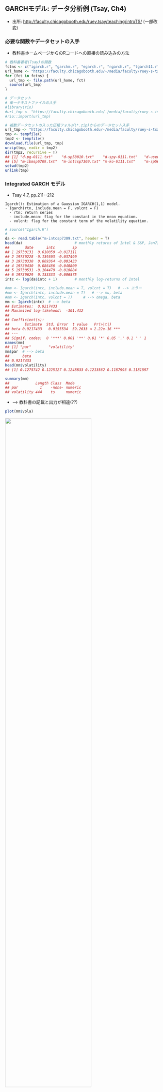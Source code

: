<!-- # GARCHモデル(3) -->

<!---
TH(120923): Tsay教科書から乖離するが, web一般公開するなら,
関数は別のパッケージのものに変えた方が良い
出来れば, 分析データセットも!
再現性, Tsayのホームページから直接読み込む?
######################################################
# 出所: Tsay, Ch4より抜粋（適宜, 補足説明挿入, または修正)
# 出所: http://faculty.chicagobooth.edu/ruey.tsay/teaching/introTS/
######################################################
--->


## GARCHモデル: データ分析例 (Tsay, Ch4)
- 出所: http://faculty.chicagobooth.edu/ruey.tsay/teaching/introTS/ (一部改変)







<!---
cf. RRRR, pp.123-124, p.91
# library(foreign)
# Reading and writing data stored by some versions of 'Epi Info', 'Minitab', 'S', 'SAS', 'SPSS', 'Stata', 'Systat', 'Weka', and for reading and writing some 'dBase' files.
--->

### 必要な関数やデータセットの入手
- 教科書ホームページからのRコードへの直接の読み込みの方法

```r
# 教科書著者(Tsay)の関数
fctns <- c("igarch.r", "garchm.r", "egarch.r", "ngarch.r", "tgarch11.r", "vold2m.r")
url_home <- "https://faculty.chicagobooth.edu/-/media/faculty/ruey-s-tsay/teaching/introts/"
for (fct in fctns) {
  url_tmp <- file.path(url_home, fct)
  source(url_tmp)
}
```


```r
# データセット
# 単一テキストファイルの入手
#library(rio)
#url_tmp <- "https://faculty.chicagobooth.edu/-/media/faculty/ruey-s-tsay/teaching/introts/d-spy-0111.txt"
#rio::import(url_tmp)

# 複数データセットの入った圧縮フォルダ(*.zip)からのデータセット入手
url_tmp <- "https://faculty.chicagobooth.edu/-/media/faculty/ruey-s-tsay/teaching/introts/ch4data.zip"
tmp <- tempfile()
tmp2 <- tempfile()
download.file(url_tmp, tmp)
unzip(tmp, exdir = tmp2)
dir(tmp2, recursive = T)
## [1] "d-pg-0111.txt"    "d-sp58010.txt"    "d-spy-0111.txt"   "d-useu9910.txt"  
## [5] "m-ibmsp6709.txt"  "m-intcsp7309.txt" "m-ko-6111.txt"    "m-sp56710.txt"
setwd(tmp2)
unlink(tmp)
```


### Integrated GARCH モデル
- Tsay 4.7, pp.211--212

```
Igarch(): Estimation of a Gaussian IGARCH(1,1) model.
- Igarch(rtn, include.mean = F, volcnt = F)
  - rtn: return series
  - include.mean: flag for the constant in the mean equation.
  - volcnt: flag for the constant term of the volatility equation.
```


```r
# source("Igarch.R")
#
da <- read.table("m-intcsp7309.txt", header = T)
head(da)						# monthly returns of Intel & S&P, Jan73--Dec09
##       date      intc        sp
## 1 19730131  0.010050 -0.017111
## 2 19730228 -0.139303 -0.037490
## 3 19730330  0.069364 -0.001433
## 4 19730430  0.086486 -0.040800
## 5 19730531 -0.104478 -0.018884
## 6 19730629  0.133333 -0.006575
intc <- log(da$intc + 1)		# monthly log-returns of Intel
```


```r
#mm <- Igarch(intc, include.mean = T, volcnt = T)	# --> エラー
#mm <- Igarch(intc, include.mean = T)	# --> mu, beta
#mm <- Igarch(intc, volcnt = T)		# --> omega, beta
mm <- Igarch(intc)	# --> beta
## Estimates:  0.9217433 
## Maximized log-likehood:  -301.412 
## 
## Coefficient(s):
##       Estimate  Std. Error  t value   Pr(>|t|)    
## beta 0.9217433   0.0155534  59.2633 < 2.22e-16 ***
## ---
## Signif. codes:  0 '***' 0.001 '**' 0.01 '*' 0.05 '.' 0.1 ' ' 1
names(mm)
## [1] "par"        "volatility"
mm$par	# --> beta
##      beta 
## 0.9217433
head(mm$volatility)
## [1] 0.1275742 0.1225127 0.1248833 0.1213562 0.1187993 0.1181597
```


```r
summary(mm)
##            Length Class  Mode   
## par          1    -none- numeric
## volatility 444    ts     numeric
```

- --> 教科書の記載と出力が相違(??)


```r
plot(mm$vola)
```

<img src="074-GARCH-3_files/figure-html/unnamed-chunk-8-1.png" width="75%" />

### GARCH-M モデル
- Tsay 4.8, pp.213--214
```
garchM(): Estimation of a Gaussian GARCH(1, 1)-M model.
- The program uses GARCH(1, 1) results as initial values.
- garchM(rtn, type = 1)
  - rtn: return series
  - type = 1 for Variance-in-mean
  -      = 2 for volatility-in-mean
  -      = 3 for log(variance)-in-mean
```


```r
# source("garchM.R") # Compile the script
y <- intc * 100  # Intel stock returns in percentages
garchM(y)
## Maximized log-likehood:  -1731.983 
## 
## Coefficient(s):
##         Estimate  Std. Error  t value   Pr(>|t|)    
## mu    0.07760995  1.33185168  0.05827  0.9535318    
## gamma 0.00794320  0.00925126  0.85861  0.3905577    
## omega 9.45891460  3.94127823  2.39996  0.0163968 *  
## alpha 0.08761597  0.02673487  3.27722  0.0010484 ** 
## beta  0.84933817  0.03949061 21.50734 < 2.22e-16 ***
## ---
## Signif. codes:  0 '***' 0.001 '**' 0.01 '*' 0.05 '.' 0.1 ' ' 1
```

- --> 教科書の記載と出力が相違(??)
  - リスクプレミアム(gamma), 有意でない



```r
garchM(y, type = 2)
garchM(y, type = 3)
## 注: (最適化にnlminb()使用) 実行時間かかる
```
- --> 通常のGARCH(1,1)へ
  - #> library(fGarch)
  - #> fGarch::garchFit(~ garch(1, 1), data = y, trace = F)


```r
#sp5 <- scan(file = "sp500.txt")	# <-- データ無. 誤植?
da <- read.table("m-intcsp7309.txt", header = T)
# <-- 代わりに使用. --> 教科書と結果が異なる
#head(da)						# monthly returns of Intel & S&P, Jan73--Dec09
#da <- read.table("m-ibmsp-2611.txt", header = T)
#da <- da[da$data< = 20091231, ]
#head(da)						# monthly returns of IBM & S&P, Jan26--Sep11
sp5 <- log(da$sp + 1)		# monthly log-returns of S&P
#
library(fGarch)
sp5 <- sp5 * 100
m2 <- fGarch::garchFit(~ 1 + garch(1, 1), data = sp5, trace = F)
summary(m2)
## 
## Title:
##  GARCH Modelling 
## 
## Call:
##  fGarch::garchFit(formula = ~1 + garch(1, 1), data = sp5, trace = F) 
## 
## Mean and Variance Equation:
##  data ~ 1 + garch(1, 1)
## <environment: 0x116bc5658>
##  [data = sp5]
## 
## Conditional Distribution:
##  norm 
## 
## Coefficient(s):
##      mu    omega   alpha1    beta1  
## 0.56091  0.72752  0.11733  0.85910  
## 
## Std. Errors:
##  based on Hessian 
## 
## Error Analysis:
##         Estimate  Std. Error  t value Pr(>|t|)    
## mu       0.56091     0.18951    2.960 0.003078 ** 
## omega    0.72752     0.45322    1.605 0.108447    
## alpha1   0.11733     0.03157    3.717 0.000202 ***
## beta1    0.85910     0.03023   28.415  < 2e-16 ***
## ---
## Signif. codes:  0 '***' 0.001 '**' 0.01 '*' 0.05 '.' 0.1 ' ' 1
## 
## Log Likelihood:
##  -1289.671    normalized:  -2.904663 
## 
## Description:
##  Thu Dec 14 13:50:30 2023 by user:  
## 
## 
## Standardised Residuals Tests:
##                                 Statistic p-Value     
##  Jarque-Bera Test   R    Chi^2  175.7289  0           
##  Shapiro-Wilk Test  R    W      0.9655541 1.058946e-08
##  Ljung-Box Test     R    Q(10)  10.2148   0.4218546   
##  Ljung-Box Test     R    Q(15)  12.76468  0.6204685   
##  Ljung-Box Test     R    Q(20)  15.32494  0.7575226   
##  Ljung-Box Test     R^2  Q(10)  5.082012  0.8856326   
##  Ljung-Box Test     R^2  Q(15)  6.778888  0.9634974   
##  Ljung-Box Test     R^2  Q(20)  7.665347  0.9938604   
##  LM Arch Test       R    TR^2   5.295219  0.9473846   
## 
## Information Criterion Statistics:
##      AIC      BIC      SIC     HQIC 
## 5.827345 5.864244 5.827184 5.841896
```


|       |  Estimate|  Std. Error|   t value| Pr(>&#124;t&#124;)|
|:------|---------:|-----------:|---------:|------------------:|
|mu     | 0.5609132|   0.1895067|  2.959859|          0.0030778|
|omega  | 0.7275158|   0.4532207|  1.605213|          0.1084469|
|alpha1 | 0.1173334|   0.0315668|  3.716989|          0.0002016|
|beta1  | 0.8590999|   0.0302342| 28.414854|          0.0000000|

- --> GARCH(1,1), $\alpha_1,\beta_1$とも (5%) 有意.


```r
plot(m2, which = 1:13)
```

<img src="074-GARCH-3_files/figure-html/unnamed-chunk-13-1.png" width="75%" /><img src="074-GARCH-3_files/figure-html/unnamed-chunk-13-2.png" width="75%" /><img src="074-GARCH-3_files/figure-html/unnamed-chunk-13-3.png" width="75%" /><img src="074-GARCH-3_files/figure-html/unnamed-chunk-13-4.png" width="75%" /><img src="074-GARCH-3_files/figure-html/unnamed-chunk-13-5.png" width="75%" /><img src="074-GARCH-3_files/figure-html/unnamed-chunk-13-6.png" width="75%" /><img src="074-GARCH-3_files/figure-html/unnamed-chunk-13-7.png" width="75%" /><img src="074-GARCH-3_files/figure-html/unnamed-chunk-13-8.png" width="75%" /><img src="074-GARCH-3_files/figure-html/unnamed-chunk-13-9.png" width="75%" /><img src="074-GARCH-3_files/figure-html/unnamed-chunk-13-10.png" width="75%" /><img src="074-GARCH-3_files/figure-html/unnamed-chunk-13-11.png" width="75%" /><img src="074-GARCH-3_files/figure-html/unnamed-chunk-13-12.png" width="75%" /><img src="074-GARCH-3_files/figure-html/unnamed-chunk-13-13.png" width="75%" />

- --> モデル診断,  正規性を除き, データによく適合


```r
garchM(sp5)
## Maximized log-likehood:  -1289.449 
## 
## Coefficient(s):
##        Estimate  Std. Error  t value   Pr(>|t|)    
## mu    0.3467741   0.3849340  0.90087 0.36765941    
## gamma 0.0122469   0.0188799  0.64867 0.51655173    
## omega 0.7612141   0.4796083  1.58716 0.11247694    
## alpha 0.1163726   0.0317729  3.66264 0.00024963 ***
## beta  0.8581959   0.0308425 27.82511 < 2.22e-16 ***
## ---
## Signif. codes:  0 '***' 0.001 '**' 0.01 '*' 0.05 '.' 0.1 ' ' 1
```
- --> リスクプレミアム (gamma), 有意でない (5%水準)
  - --> GARCH(1,1)を選択せよ


### Exponential GARCH Model
- Tsay 4.9, pp.218--220
```
Egarch(): Estimation of an EGARCH(1, 1) model. Assume normal innovations
- Egarch(rtn)
```


```r
# source("Egarch.R") # Compile R script
da <- read.table("m-ibmsp6709.txt", header = T) # Load data
dim(da) # Check sample size of the data
## [1] 516   3
ibm <- log(da$ibm + 1) # Take log transformation
Box.test(ibm, lag = 12, type = 'Ljung') # Check serial correlations
## 
## 	Box-Ljung test
## 
## data:  ibm
## X-squared = 7.4042, df = 12, p-value = 0.8298
m1 <- Egarch(ibm) # Model fitting
##   
## Estimation results of EGARCH(1,1) model: 
## estimates:  0.006732418 -0.5983265 0.2176024 -0.4243194 0.9201499 
## std.errors:  0.002877668 0.2349184 0.05916505 0.1683056 0.03886579 
## t-ratio:  2.339539 -2.546954 3.677888 -2.521125 23.67506
names(m1)
## [1] "residuals"  "volatility"
```
- 上記出力の見方:
  - Estimation results of EGARCH(1, 1) model:
  - estimates: 0.006732389 -0.5983263 0.217603 -0.4243245 0.92015
  - std.errors: 0.002877666 0.2349172 0.05916528 0.1683064 0.0388656
  - t-ratio: 2.339531 -2.546967 3.677882 -2.521144 23.67518
  - <-- mu, omega, alpha1, gamma1, beta1の順に出力
  - --> 値が教科書(p.220)と若干相違


- モデル診断

```r
stresi <- m1$residuals/m1$volatility # Obtain standardized residuals
tdx <- c(1:516)/12 + 1967 # Compute time index
par(mfcol = c(2, 1)) # Plotting
plot(tdx, ibm, xlab = 'year', ylab = 'logrtn', type = 'l')
plot(tdx, stresi, xlab = 'year', ylab = 'stresi', type = 'l')
```

<img src="074-GARCH-3_files/figure-html/unnamed-chunk-16-1.png" width="75%" />

```r
Box.test(stresi, lag = 10, type = 'Ljung') # Model checking
## 
## 	Box-Ljung test
## 
## data:  stresi
## X-squared = 5.2866, df = 10, p-value = 0.8712
Box.test(stresi, lag = 20, type = 'Ljung')
## 
## 	Box-Ljung test
## 
## data:  stresi
## X-squared = 20.983, df = 20, p-value = 0.3981
Box.test(stresi^2, lag = 10, type = 'Ljung')
## 
## 	Box-Ljung test
## 
## data:  stresi^2
## X-squared = 5.0469, df = 10, p-value = 0.888
Box.test(stresi^2, lag = 20, type = 'Ljung')
## 
## 	Box-Ljung test
## 
## data:  stresi^2
## X-squared = 14.261, df = 20, p-value = 0.817
```

- --> Tsay, "The model fits the data reasonably well."


### Threshold GARCH モデル
- Tsay 4.10, pp.222--223
```
Tgarch(): Estimation of TGARCH(1, 1) model with Gaussian or Student-t innovations
- Tgarch11(x, cond.dist = "norm")
```

```r
da <- read.table("d-useu9910.txt", header = T)		 # daily USD/EUR, Jan/4/99--Aug/20/10
fx <- log(da$rate)
eu <- diff(fx) * 100
#
# source('Tgarch11.R')
m1 <- Tgarch11(eu)
## Log likelihood at MLEs:  
## [1] -2731.832
## 
## Coefficient(s):
##          Estimate  Std. Error   t value   Pr(>|t|)    
## mu    0.012242608 0.010727558   1.14123   0.253774    
## omega 0.001275116 0.000618444   2.06181   0.039226 *  
## alpha 0.022346602 0.005249249   4.25710 2.0709e-05 ***
## gam1  0.012518109 0.007062079   1.77258   0.076298 .  
## beta  0.968719987 0.004357842 222.29351 < 2.22e-16 ***
## ---
## Signif. codes:  0 '***' 0.001 '**' 0.01 '*' 0.05 '.' 0.1 ' ' 1
```

- --> muは有意でない
  - volatility方程式の係数は有意
  - 特に, レバレッジ効果 (H0: gamma<=0, H1: gamma>0)は(片側) 5%で有意. t=1.772, p=0.038.


```r
# モデル診断
names(m1)
## [1] "residuals"  "volatility" "par"
at <- m1$residuals
sigt <- m1$volatility
resi <- at/sigt
Box.test(resi, lag = 10, type = 'Ljung')
## 
## 	Box-Ljung test
## 
## data:  resi
## X-squared = 13.382, df = 10, p-value = 0.2031
Box.test(resi, lag = 20, type = 'Ljung')
## 
## 	Box-Ljung test
## 
## data:  resi
## X-squared = 22.873, df = 20, p-value = 0.2951
Box.test(resi^2, lag = 10, type = 'Ljung')
## 
## 	Box-Ljung test
## 
## data:  resi^2
## X-squared = 12.893, df = 10, p-value = 0.2297
Box.test(resi^2, lag = 20, type = 'Ljung')
## 
## 	Box-Ljung test
## 
## data:  resi^2
## X-squared = 27.229, df = 20, p-value = 0.1289
```


```r
# 追加
plot(sigt, xlab = 'year', ylab = 'volatility', type = 'l')
```

<img src="074-GARCH-3_files/figure-html/unnamed-chunk-19-1.png" width="75%" />

```r
plot(resi, xlab = 'year', ylab = 'residuals', type = 'l')
```

<img src="074-GARCH-3_files/figure-html/unnamed-chunk-19-2.png" width="75%" />

- → 残差プロット, heavy tailの存在?

### Asymmetric Power ARCH モデル
- Tsay 4.11, pp.224--225

```r
m1 <- fGarch::garchFit(~ 1 + aparch(1, 1), data = eu, trace = F)
summary(m1)
## 
## Title:
##  GARCH Modelling 
## 
## Call:
##  fGarch::garchFit(formula = ~1 + aparch(1, 1), data = eu, trace = F) 
## 
## Mean and Variance Equation:
##  data ~ 1 + aparch(1, 1)
## <environment: 0x104d73ae0>
##  [data = eu]
## 
## Conditional Distribution:
##  norm 
## 
## Coefficient(s):
##        mu      omega     alpha1     gamma1      beta1      delta  
## 0.0127648  0.0015919  0.0313680  0.1135337  0.9689156  1.6743076  
## 
## Std. Errors:
##  based on Hessian 
## 
## Error Analysis:
##         Estimate  Std. Error  t value Pr(>|t|)    
## mu     0.0127648   0.0107626    1.186   0.2356    
## omega  0.0015919   0.0007226    2.203   0.0276 *  
## alpha1 0.0313680   0.0053350    5.880 4.11e-09 ***
## gamma1 0.1135337   0.0711912    1.595   0.1108    
## beta1  0.9689156   0.0038404  252.293  < 2e-16 ***
## delta  1.6743076   0.4057123    4.127 3.68e-05 ***
## ---
## Signif. codes:  0 '***' 0.001 '**' 0.01 '*' 0.05 '.' 0.1 ' ' 1
## 
## Log Likelihood:
##  -2731.172    normalized:  -0.9324587 
## 
## Description:
##  Thu Dec 14 13:50:34 2023 by user:  
## 
## 
## Standardised Residuals Tests:
##                                 Statistic p-Value     
##  Jarque-Bera Test   R    Chi^2  50.2052   1.253364e-11
##  Shapiro-Wilk Test  R    W      0.9956711 1.608397e-07
##  Ljung-Box Test     R    Q(10)  13.37689  0.2033562   
##  Ljung-Box Test     R    Q(15)  20.19634  0.1645295   
##  Ljung-Box Test     R    Q(20)  22.84736  0.2963516   
##  Ljung-Box Test     R^2  Q(10)  13.15609  0.2150749   
##  Ljung-Box Test     R^2  Q(15)  16.58007  0.3445807   
##  Ljung-Box Test     R^2  Q(20)  27.44886  0.1231013   
##  LM Arch Test       R    TR^2   14.35737  0.2784718   
## 
## Information Criterion Statistics:
##      AIC      BIC      SIC     HQIC 
## 1.869014 1.881269 1.869006 1.873428
m1
## 
## Title:
##  GARCH Modelling 
## 
## Call:
##  fGarch::garchFit(formula = ~1 + aparch(1, 1), data = eu, trace = F) 
## 
## Mean and Variance Equation:
##  data ~ 1 + aparch(1, 1)
## <environment: 0x104d73ae0>
##  [data = eu]
## 
## Conditional Distribution:
##  norm 
## 
## Coefficient(s):
##        mu      omega     alpha1     gamma1      beta1      delta  
## 0.0127648  0.0015919  0.0313680  0.1135337  0.9689156  1.6743076  
## 
## Std. Errors:
##  based on Hessian 
## 
## Error Analysis:
##         Estimate  Std. Error  t value Pr(>|t|)    
## mu     0.0127648   0.0107626    1.186   0.2356    
## omega  0.0015919   0.0007226    2.203   0.0276 *  
## alpha1 0.0313680   0.0053350    5.880 4.11e-09 ***
## gamma1 0.1135337   0.0711912    1.595   0.1108    
## beta1  0.9689156   0.0038404  252.293  < 2e-16 ***
## delta  1.6743076   0.4057123    4.127 3.68e-05 ***
## ---
## Signif. codes:  0 '***' 0.001 '**' 0.01 '*' 0.05 '.' 0.1 ' ' 1
## 
## Log Likelihood:
##  -2731.172    normalized:  -0.9324587 
## 
## Description:
##  Thu Dec 14 13:50:34 2023 by user:
```


|       |  Estimate|  Std. Error|    t value| Pr(>&#124;t&#124;)|
|:------|---------:|-----------:|----------:|------------------:|
|mu     | 0.0127648|   0.0107626|   1.186042|          0.2356059|
|omega  | 0.0015919|   0.0007226|   2.203001|          0.0275947|
|alpha1 | 0.0313680|   0.0053350|   5.879685|          0.0000000|
|gamma1 | 0.1135337|   0.0711912|   1.594772|          0.1107632|
|beta1  | 0.9689156|   0.0038404| 252.292918|          0.0000000|
|delta  | 1.6743076|   0.4057123|   4.126835|          0.0000368|

- --> モデル診断, データに良く適合.
- delta = 1.67の解釈難.
- --> delta = 2とは、有意に乖離していない(標準誤差0.406)
- --> delta = 2 (TGARCH(1, 1))でも良い?


```r
m2 <- fGarch::garchFit(~ 1 + aparch(1, 1), data = eu, delta = 2, include.delta = F, trace = F)
summary(m2)
## 
## Title:
##  GARCH Modelling 
## 
## Call:
##  fGarch::garchFit(formula = ~1 + aparch(1, 1), data = eu, delta = 2, 
##     include.delta = F, trace = F) 
## 
## Mean and Variance Equation:
##  data ~ 1 + aparch(1, 1)
## <environment: 0x132c63f68>
##  [data = eu]
## 
## Conditional Distribution:
##  norm 
## 
## Coefficient(s):
##        mu      omega     alpha1     gamma1      beta1  
## 0.0122646  0.0012745  0.0282723  0.1100239  0.9687115  
## 
## Std. Errors:
##  based on Hessian 
## 
## Error Analysis:
##         Estimate  Std. Error  t value Pr(>|t|)    
## mu     0.0122646   0.0107289    1.143   0.2530    
## omega  0.0012745   0.0005752    2.216   0.0267 *  
## alpha1 0.0282723   0.0038637    7.317 2.53e-13 ***
## gamma1 0.1100239   0.0649051    1.695   0.0900 .  
## beta1  0.9687115   0.0039421  245.735  < 2e-16 ***
## ---
## Signif. codes:  0 '***' 0.001 '**' 0.01 '*' 0.05 '.' 0.1 ' ' 1
## 
## Log Likelihood:
##  -2731.85    normalized:  -0.9326902 
## 
## Description:
##  Thu Dec 14 13:50:34 2023 by user:  
## 
## 
## Standardised Residuals Tests:
##                                 Statistic p-Value     
##  Jarque-Bera Test   R    Chi^2  49.97678  1.405009e-11
##  Shapiro-Wilk Test  R    W      0.9956803 1.655878e-07
##  Ljung-Box Test     R    Q(10)  13.38285  0.203047    
##  Ljung-Box Test     R    Q(15)  20.29833  0.1607845   
##  Ljung-Box Test     R    Q(20)  22.87265  0.2950909   
##  Ljung-Box Test     R^2  Q(10)  12.89586  0.229553    
##  Ljung-Box Test     R^2  Q(15)  16.55288  0.3462875   
##  Ljung-Box Test     R^2  Q(20)  27.24037  0.1286359   
##  LM Arch Test       R    TR^2   14.29662  0.2821694   
## 
## Information Criterion Statistics:
##      AIC      BIC      SIC     HQIC 
## 1.868795 1.879007 1.868789 1.872472
plot(m2, which = 1:13)
```

<img src="074-GARCH-3_files/figure-html/APARCH_2-1.png" width="75%" /><img src="074-GARCH-3_files/figure-html/APARCH_2-2.png" width="75%" /><img src="074-GARCH-3_files/figure-html/APARCH_2-3.png" width="75%" /><img src="074-GARCH-3_files/figure-html/APARCH_2-4.png" width="75%" /><img src="074-GARCH-3_files/figure-html/APARCH_2-5.png" width="75%" /><img src="074-GARCH-3_files/figure-html/APARCH_2-6.png" width="75%" /><img src="074-GARCH-3_files/figure-html/APARCH_2-7.png" width="75%" /><img src="074-GARCH-3_files/figure-html/APARCH_2-8.png" width="75%" /><img src="074-GARCH-3_files/figure-html/APARCH_2-9.png" width="75%" /><img src="074-GARCH-3_files/figure-html/APARCH_2-10.png" width="75%" /><img src="074-GARCH-3_files/figure-html/APARCH_2-11.png" width="75%" /><img src="074-GARCH-3_files/figure-html/APARCH_2-12.png" width="75%" /><img src="074-GARCH-3_files/figure-html/APARCH_2-13.png" width="75%" />

```r
m2
## 
## Title:
##  GARCH Modelling 
## 
## Call:
##  fGarch::garchFit(formula = ~1 + aparch(1, 1), data = eu, delta = 2, 
##     include.delta = F, trace = F) 
## 
## Mean and Variance Equation:
##  data ~ 1 + aparch(1, 1)
## <environment: 0x132c63f68>
##  [data = eu]
## 
## Conditional Distribution:
##  norm 
## 
## Coefficient(s):
##        mu      omega     alpha1     gamma1      beta1  
## 0.0122646  0.0012745  0.0282723  0.1100239  0.9687115  
## 
## Std. Errors:
##  based on Hessian 
## 
## Error Analysis:
##         Estimate  Std. Error  t value Pr(>|t|)    
## mu     0.0122646   0.0107289    1.143   0.2530    
## omega  0.0012745   0.0005752    2.216   0.0267 *  
## alpha1 0.0282723   0.0038637    7.317 2.53e-13 ***
## gamma1 0.1100239   0.0649051    1.695   0.0900 .  
## beta1  0.9687115   0.0039421  245.735  < 2e-16 ***
## ---
## Signif. codes:  0 '***' 0.001 '**' 0.01 '*' 0.05 '.' 0.1 ' ' 1
## 
## Log Likelihood:
##  -2731.85    normalized:  -0.9326902 
## 
## Description:
##  Thu Dec 14 13:50:34 2023 by user:
```


|       |  Estimate|  Std. Error|    t value| Pr(>&#124;t&#124;)|
|:------|---------:|-----------:|----------:|------------------:|
|mu     | 0.0122646|   0.0107289|   1.143134|          0.2529831|
|omega  | 0.0012745|   0.0005752|   2.215693|          0.0267125|
|alpha1 | 0.0282723|   0.0038637|   7.317487|          0.0000000|
|gamma1 | 0.1100239|   0.0649051|   1.695150|          0.0900469|
|beta1  | 0.9687115|   0.0039421| 245.735369|          0.0000000|

- --> m1と結果類似


### Nonsymmetric GARCH モデル
- Tsay 4.12, pp.227--228
```
Ngarch(): Estimation of a non-symmertic GARCH, NGARCH(1, 1), model.
- Assume normal innovations
- Ngarch(rtn)
```

```r
da <- read.table("d-useu9910.txt", header = T)
fx <- log(da$rate)
eu <- diff(fx) * 100
#
source("Ngarch.R")
m1 <- Ngarch(eu)
##   
## Estimation results of NGARCH(1,1) model: 
## estimates:  -0.001094043 0.002366721 0.9618047 0.02118565 0.7309616 
## std.errors:  0.01080893 0.000580552 0.006045803 0.003604727 0.2501548 
## t-ratio:  -0.1012166 4.076674 159.0863 5.877186 2.922037
res <- m1$residuals
vol <- m1$volatility
resi <- res / vol
Box.test(resi, lag = 10, type = 'Ljung')
## 
## 	Box-Ljung test
## 
## data:  resi
## X-squared = 14.776, df = 10, p-value = 0.1404
Box.test(resi^2, lag = 10, type = 'Ljung')
## 
## 	Box-Ljung test
## 
## data:  resi^2
## X-squared = 12.943, df = 10, p-value = 0.2269
# Estimation results of NGARCH(1, 1) model:
# estimates: -0.001094043 0.002366721 0.9618047 0.02118565 0.7309616
#std.errors: 0.01080893 0.000580552 0.006045803 0.003604727 0.2501548
# t-ratio: -0.1012166 4.076674 159.0863 5.877186 2.922037
# <-- mu, beta0, beta1, beta2, thetaの順
```

- --> muを除いて(5%)有意
  - 特に, レバレッジ効果(theta), t=2.92で(5%)有意
  - --> 上記TGARCH(1, 1)の結果と同様



```r
# 追加
plot(vol, xlab = 'year', ylab = 'volatility', type = 'l')
```

<img src="074-GARCH-3_files/figure-html/unnamed-chunk-23-1.png" width="75%" />

```r
plot(resi, xlab = 'year', ylab = 'residuals', type = 'l')
```

<img src="074-GARCH-3_files/figure-html/unnamed-chunk-23-2.png" width="75%" />

- → 両モデルは, 類似のvolatility推定値

### 代替的アプリーチ間の比較
- Tsay 4.15.1, pp.234--235

#### (日次データから)月次ボラティリティの推定 {-}
  -  "ルートT・ルール"の適用

```r
da <- read.table("d-sp58010.txt", header = T)
x <- da[, c(1:3, 9)]
dim(x)
## [1] 7737    4
```

- 方法1: 日次対数リターン使用 (white noiseを仮定)
<!--  - 不偏分散 + "ルートT・ルール"(!) -->

```r
# source("vold2m.R") ## Compile the script
m1 <- vold2m(x)
names(m1)
## [1] "volatility" "ndays"
v1 <- m1$volatility
cnt <- m1$ndays
cnt[1:5]
## [1] 20 20 21 21 21
```

- 方法2: 日次対数リターン使用 (MA過程を仮定)

```r
m2 <- vold2m(x, ma = 1) # Use MA(1) dependence
names(m2)
## [1] "volatility" "ndays"
v2 <- m2$volatility
```

#### 月次データの使用 {-}

```r
da1 <- read.table("m-sp56710.txt", header = T)
sp <- log(da1[, 9])
sp5 <- diff(sp)
```

- 方法3: GARCH(1,1)を月次対数リターンに適用

```r
# library(fGarch)
m3 <- fGarch::garchFit(~ 1 + garch(1, 1), data = sp5, trace = F)
summary(m3)
## 
## Title:
##  GARCH Modelling 
## 
## Call:
##  fGarch::garchFit(formula = ~1 + garch(1, 1), data = sp5, trace = F) 
## 
## Mean and Variance Equation:
##  data ~ 1 + garch(1, 1)
## <environment: 0x107334d60>
##  [data = sp5]
## 
## Conditional Distribution:
##  norm 
## 
## Coefficient(s):
##         mu       omega      alpha1       beta1  
## 5.3471e-03  9.3263e-05  1.1422e-01  8.4864e-01  
## 
## Std. Errors:
##  based on Hessian 
## 
## Error Analysis:
##         Estimate  Std. Error  t value Pr(>|t|)    
## mu     5.347e-03   1.742e-03    3.069 0.002149 ** 
## omega  9.326e-05   4.859e-05    1.919 0.054942 .  
## alpha1 1.142e-01   3.003e-02    3.804 0.000142 ***
## beta1  8.486e-01   3.186e-02   26.634  < 2e-16 ***
## ---
## Signif. codes:  0 '***' 0.001 '**' 0.01 '*' 0.05 '.' 0.1 ' ' 1
## 
## Log Likelihood:
##  899.7817    normalized:  1.717141 
## 
## Description:
##  Thu Dec 14 13:50:52 2023 by user:  
## 
## 
## Standardised Residuals Tests:
##                                 Statistic p-Value     
##  Jarque-Bera Test   R    Chi^2  172.5211  0           
##  Shapiro-Wilk Test  R    W      0.9690782 4.639274e-09
##  Ljung-Box Test     R    Q(10)  11.17329  0.3441774   
##  Ljung-Box Test     R    Q(15)  15.451    0.4194449   
##  Ljung-Box Test     R    Q(20)  17.56469  0.61606     
##  Ljung-Box Test     R^2  Q(10)  5.466795  0.8578981   
##  Ljung-Box Test     R^2  Q(15)  7.031543  0.9567685   
##  Ljung-Box Test     R^2  Q(20)  8.200425  0.9904566   
##  LM Arch Test       R    TR^2   5.62988   0.9335791   
## 
## Information Criterion Statistics:
##       AIC       BIC       SIC      HQIC 
## -3.419014 -3.386484 -3.419129 -3.406275
v3 <- volatility(m3)
v3 <- v3[158:524]
```


|       |  Estimate|  Std. Error|   t value| Pr(>&#124;t&#124;)|
|:------|---------:|-----------:|---------:|------------------:|
|mu     | 0.0053471|   0.0017424|  3.068779|          0.0021494|
|omega  | 0.0000933|   0.0000486|  1.919333|          0.0549423|
|alpha1 | 0.1142231|   0.0300281|  3.803878|          0.0001424|
|beta1  | 0.8486414|   0.0318635| 26.633652|          0.0000000|


- 3つの方法の比較

```r
v1 <- ts(v1, frequency = 12, start = c(1980, 1))
v2 <- ts(v2, frequency = 12, start = c(1980, 1))
v3 <- ts(v3, frequency = 12, start = c(1980, 1))
max(v1, v2, v3)
## [1] 0.2870294
#
# par(mfcol=c(3,1))
# plot(v1, xlab='year', ylab='vol', type='l', ylim=c(0,.3))
# title(main='(a) No correlations')
# plot(v2, xlab='year', ylab='vol', type='l', ylim=c(0,.3))
# title(main='(b) Lag-1 correlation')
# plot(v3, xlab='year', ylab='vol', type='l', ylim=c(0,.3))
# title(main='(c) GARCH(1,1)')
plot(ts.intersect(v1, v2, v3))
```

<img src="074-GARCH-3_files/figure-html/unnamed-chunk-30-1.png" width="75%" />
